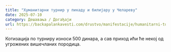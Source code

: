 ```yaml
---
title: "Хуманитарни турнир у пикаду и билијару у Челареву"
date: 2025-07-10
category: Дешавања / Догађаји
url: https://backapalankavesti.com/drustvo/manifestacije/humanitarni-turnir-u-pikadu-i-bilijaru-u-celarevu/
---
```


Котизација по турниру износи 500 динара, а сав приход ићи ће некој од угрожених вишечланих породица.
